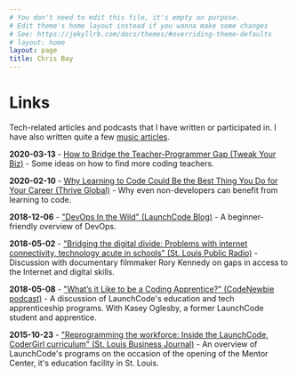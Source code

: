 ```yaml
---
# You don't need to edit this file, it's empty on purpose.
# Edit theme's home layout instead if you wanna make some changes
# See: https://jekyllrb.com/docs/themes/#overriding-theme-defaults
# layout: home
layout: page
title: Chris Bay
---
```


# Links

Tech-related articles and podcasts that I have written or participated in. I have also written quite a few [music articles](/music-articles/).

**2020-03-13** - [How to Bridge the Teacher-Programmer Gap (Tweak Your Biz)](https://tweakyourbiz.com/technology/education-technology/teacher-programmer-gap) - Some ideas on how to find more coding teachers.

**2020-02-10** - [Why Learning to Code Could Be the Best Thing You Do for Your Career (Thrive Global)](https://thriveglobal.com/stories/why-learning-to-code-could-be-the-best-thing-you-do-for-your-career/) - Why even non-developers can benefit from learning to code. 

**2018-12-06** - ["DevOps In the Wild" (LaunchCode Blog)](https://www.launchcode.org/blog/devops-in-the-wild/) - A beginner-friendly overview of DevOps.


**2018-05-02** - ["Bridging the digital divide: Problems with internet connectivity, technology acute in schools" (St. Louis Public Radio)](https://news.stlpublicradio.org/post/bridging-digital-divide-problems-internet-connectivity-technology-acute-schools) - Discussion with documentary filmmaker Rory Kennedy on gaps in access to the Internet and digital skills.

**2018-05-08** - ["What’s it Like to be a Coding Apprentice?" (CodeNewbie podcast)](https://www.codenewbie.org/podcast/whats-it-like-to-be-a-coding-apprentice) - A discussion of LaunchCode's education and tech apprenticeship programs. With Kasey Oglesby, a former LaunchCode student and apprentice.

**2015-10-23** - ["Reprogramming the workforce: Inside the LaunchCode, CoderGirl curriculum" (St. Louis Business Journal)](https://www.bizjournals.com/stlouis/print-edition/2015/10/23/reprogramming-the-workforce.html) - An overview of LaunchCode's programs on the occasion of the opening of the Mentor Center, it's education facility in St. Louis.
